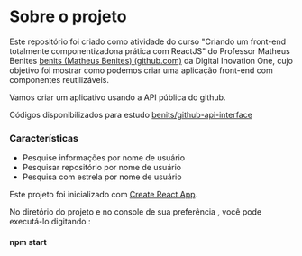 # Sobre o projeto

Este repositório foi criado como atividade do curso "Criando um front-end totalmente componentizadona prática com ReactJS" do Professor Matheus Benites [benits (Matheus Benites) (github.com)](https://github.com/benits) da Digital Inovation One, cujo objetivo foi mostrar como podemos criar uma aplicação front-end com componentes reutilizáveis. 

Vamos criar um aplicativo usando a API pública do github.

Códigos disponibilizados para estudo [benits/github-api-interface](https://github.com/benits/github-api-interface)

### Características

* Pesquise informações por nome de usuário
* Pesquisar repositório por nome de usuário
* Pesquisa com estrela por nome de usuário

Este projeto foi inicializado com  [Create React App](https://github.com/facebook/create-react-app).

No diretório do projeto e no console de sua preferência , você pode executá-lo digitando :

#### npm start


